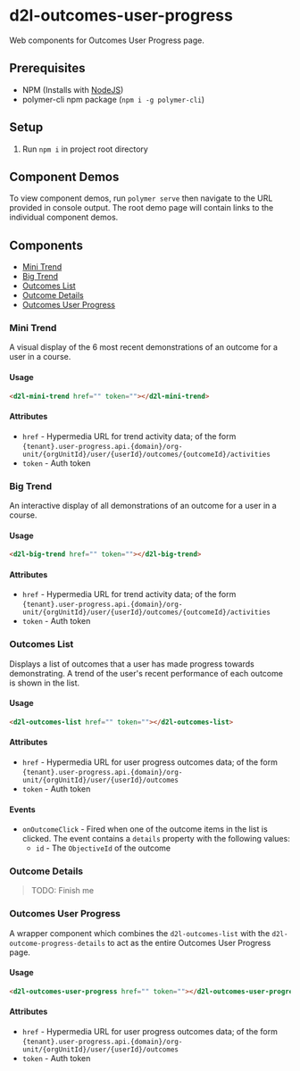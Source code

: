 # d2l-outcomes-user-progress

Web components for Outcomes User Progress page.

## Prerequisites

- NPM (Installs with [NodeJS](https://nodejs.org))
- polymer-cli npm package (`npm i -g polymer-cli`)

## Setup

1. Run `npm i` in project root directory

## Component Demos

To view component demos, run `polymer serve` then navigate to the URL provided in console output. The root demo page will contain links to the individual component demos.

## Components

- [Mini Trend](#mini-trend)
- [Big Trend](#big-trend)
- [Outcomes List](#outcomes-list)
- [Outcome Details](#outcome-details)
- [Outcomes User Progress](#outcomes-user-progress)

### Mini Trend<a name="mini-trend"></a>

A visual display of the 6 most recent demonstrations of an outcome for a user in a course.

#### Usage

```html
<d2l-mini-trend href="" token=""></d2l-mini-trend>
```

#### Attributes

- `href` - Hypermedia URL for trend activity data; of the form `{tenant}.user-progress.api.{domain}/org-unit/{orgUnitId}/user/{userId}/outcomes/{outcomeId}/activities`
- `token` - Auth token

### Big Trend<a name="big-trend"></a>

An interactive display of all demonstrations of an outcome for a user in a course.

#### Usage

```html
<d2l-big-trend href="" token=""></d2l-big-trend>
```

#### Attributes

- `href` - Hypermedia URL for trend activity data; of the form `{tenant}.user-progress.api.{domain}/org-unit/{orgUnitId}/user/{userId}/outcomes/{outcomeId}/activities`
- `token` - Auth token

### Outcomes List<a name="outcomes-list"></a>

Displays a list of outcomes that a user has made progress towards demonstrating. A trend of the user's recent performance of each outcome is shown in the list.

#### Usage

```html
<d2l-outcomes-list href="" token=""></d2l-outcomes-list>
```

#### Attributes

- `href` - Hypermedia URL for user progress outcomes data; of the form `{tenant}.user-progress.api.{domain}/org-unit/{orgUnitId}/user/{userId}/outcomes`
- `token` - Auth token

#### Events

- `onOutcomeClick` - Fired when one of the outcome items in the list is clicked. The event contains a `details` property with the following values:
    - `id` - The `ObjectiveId` of the outcome

### Outcome Details<a name="outcome-details"></a>

> TODO: Finish me

### Outcomes User Progress<a name="outcomes-user-progress"></a>

A wrapper component which combines the `d2l-outcomes-list` with the `d2l-outcome-progress-details` to act as the entire Outcomes User Progress page.

#### Usage

```html
<d2l-outcomes-user-progress href="" token=""></d2l-outcomes-user-progress>
```

#### Attributes

- `href` - Hypermedia URL for user progress outcomes data; of the form `{tenant}.user-progress.api.{domain}/org-unit/{orgUnitId}/user/{userId}/outcomes`
- `token` - Auth token
